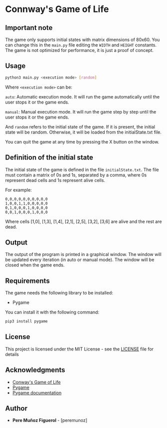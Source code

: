 # Connway's Game of Life

## Important note

The game only supports initial states with matrix dimensions of 80x60. You can change this in the `main.py` file editing the `WIDTH` and `HEIGHT` constants.
The game is not optimized for performance, it is just a proof of concept.

## Usage

```bash
python3 main.py <execution mode> [random]
```

Where `<execution mode>` can be:

`auto`: Automatic execution mode. It will run the game automatically until the user stops it or the game ends.

`manual`: Manual execution mode. It will run the game step by step until the user stops it or the game ends.

And `random` refers to the initial state of the game. If it is present, the initial state will be random. Otherwise, it will be loaded from the initialState.txt file.

You can quit the game at any time by pressing the X button on the window.

## Definition of the initial state

The initial state of the game is defined in the file `initialState.txt`. The file must contain a matrix of 0s and 1s, separated by a comma, where 0s represent dead cells and 1s represent alive cells. 

For example:

```
0,0,0,0,0,0,0,0,0,0
1,0,0,1,1,0,0,0,0,0
0,1,0,0,0,1,0,0,0,0
0,0,1,0,0,0,1,0,0,0
```
Where cells [1,0], [1,3], [1,4], [2,1], [2,5], [3,2], [3,6] are alive and the rest are dead.

## Output

The output of the program is printed in a graphical window. The window will be updated every iteration (in auto or manual mode). The window will be closed when the game ends.

## Requirements

The game needs the following library to be installed:

- Pygame

You can install it with the following command:

```bash
pip3 install pygame
```

## License

This project is licensed under the MIT License - see the [LICENSE](LICENSE) file for details

## Acknowledgments

- [Conway's Game of Life](https://en.wikipedia.org/wiki/Conway%27s_Game_of_Life)
- [Pygame](https://www.pygame.org/)
- [Pygame documentation](https://www.pygame.org/docs/)

## Author

- **Pere Muñoz Figuerol** - [peremunoz]